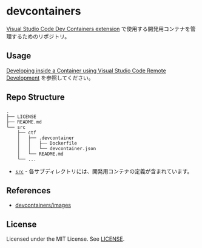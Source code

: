 # devcontainers

[Visual Studio Code Dev Containers extension](https://marketplace.visualstudio.com/items?itemName=ms-vscode-remote.remote-containers) で使用する開発用コンテナを管理するためのリポジトリ。

## Usage

[Developing inside a Container using Visual Studio Code Remote Development](https://code.visualstudio.com/docs/devcontainers/containers) を参照してください。

## Repo Structure

```
.
├── LICENSE
├── README.md
└── src
    ├── ctf
    │   ├── .devcontainer
    │   │   ├── Dockerfile
    │   │   └── devcontainer.json
    │   └── README.md
    └── ...
```

- [`src`](src) - 各サブディレクトリには、開発用コンテナの定義が含まれています。

## References

- [devcontainers/images](https://github.com/devcontainers/images)

## License

Licensed under the MIT License. See [LICENSE](https://github.com/ogyogy/devcontainers/blob/main/LICENSE).
